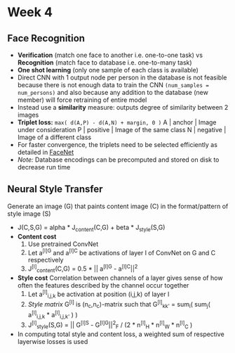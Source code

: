 # Week 4

## Face Recognition
*	**Verification** (match one face to another i.e. one-to-one task) vs **Recognition** (match face to database i.e. one-to-many task)
*	**One shot learning** (only one sample of each class is available)
*	Direct CNN with 1 output node per person in the database is not feasible because there is not enough data to train the CNN `(num_samples = num_persons)` and also because any addition to the database (new member) will force retraining of entire model
*	Instead use a **similarity** measure: outputs degree of similarity between 2 images
*	**Triplet loss:** `max( d(A,P) - d(A,N) + margin, 0 )`
	A	|	anchor	|	Image under consideration
	P	|	positive	|	Image of the same class
	N	|	negative	|	Image of a different class
*	For faster convergence, the triplets need to be selected efficiently as detailed in [FaceNet](https://arxiv.org/abs/1503.03832)
*	*Note:* Database encodings can be precomputed and stored on disk to decrease run time

## Neural Style Transfer
Generate an image (G) that paints content image (C) in the format/pattern of style image (S)

*	J(C,S,G) = alpha * J<sub>content</sub>(C,G) + beta * J<sub>style</sub>(S,G)
*	**Content cost**
	1.	Use pretrained ConvNet
	2.	Let a<sup>[l]G</sup> and a<sup>[l]C</sup> be activations of layer l of ConvNet on G and C respectively
	3.	J<sup>[l]</sup><sub>content</sub>(C,G) = 0.5 * || a<sup>[l]G</sup> - a<sup>[l]C</sup>||<sup>2</sup>
*	**Style cost**
	Correlation between channels of a layer gives sense of how often the features described by the channel occur together
	1.	Let a<sup>[l]</sup><sub>i,j,k</sub> be activation at position (i,j,k) of layer l
	2.	*Style matrix* G<sup>[l]</sup> is (n<sub>c</sub>,n<sub>c</sub>)-matrix such that
		G<sup>[l]</sup><sub>kk'</sub> = sum<sub>i</sub>(	sum<sub>j</sub>(	a<sup>[l]</sup><sub>i,j,k</sub>	*	a<sup>[l]</sup><sub>i,j,k'</sub>	)	)
	3.	J<sup>[l]</sup><sub>style</sub>(S,G) = || G<sup>[l]S</sup> - G<sup>[l]G</sup>||<sup>2</sup><sub>F</sub> / (2 * n<sup>[l]</sup><sub>H</sub> * n<sup>[l]</sup><sub>W</sub> * n<sup>[l]</sup><sub>C</sub> )
*	In computing total style and content loss, a weighted sum of respective layerwise losses is used